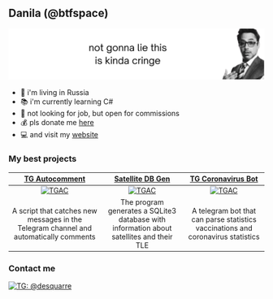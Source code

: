 ## Danila (@btfspace)
![](background.svg)

- 📍 i'm living in Russia
- 📚 i'm currently learning C#
- 💼 not looking for job, but open for commissions
- 💰 pls donate me [here](https://www.donationalerts.com/r/btfspace)
- 💻 and visit my [website](https://biteof.space)

### My best projects
| [TG Autocomment](https://github.com/btfspace/autocomment) | [Satellite DB Gen](https://github.com/btfspace/satgen) | [TG Coronavirus Bot](https://github.com/btfspace/tg-coronavirus) |
| :---: | :---: | :---: |
| [<img width="200" alt="TGAC" src="https://www.rogovskoe.org/files/rogovskoe/news/2022/03.18/tg.png">](https://github.com/btfspace/autocomment) | [<img width="316" alt="TGAC" src="https://psihoman.ru/uploads/posts/2022-03/1646651175_10.jpg">](https://github.com/btfspace/satgen) | [<img width="316" alt="TGAC" src="https://cdn141.picsart.com/322731609226211.png">](https://github.com/btfspace/tg-coronavirus) |
| A script that catches new messages in the Telegram channel and automatically comments | The program generates a SQLite3 database with information about satellites and their TLE | A telegram bot that can parse statistics vaccinations and coronavirus statistics |  
### Contact me
[![TG: @desquarre](https://img.shields.io/badge/Telegram---?logo=telegram&style=for-the-badge&color=blue)](//t.me/desquarre)

